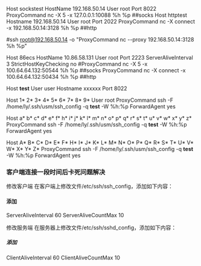 Host sockstest
        HostName 192.168.50.14
        User root
        Port 8022
        ProxyCommand nc -X 5 -x 127.0.0.1:10088 %h %p  ##socks
Host httptest
        Hostname 192.168.50.14
        User root
        Port 2022
        ProxyCommand nc -X connect -x 192.168.50.14:3128 %h %p  ##http

#ssh root@192.168.50.14 -o "ProxyCommand nc --proxy 192.168.50.14:3128 %h %p"   

Host 86ecs
        HostName 10.86.58.131
        User root
        Port 2223
        ServerAliveInterval 3
        StrictHostKeyChecking no
        #ProxyCommand nc -X 5 -x 100.64.64.132:50544 %h %p  ##socks
        ProxyCommand nc -X connect -x 100.64.64.132:50434 %h %p  ##http


Host __test__
        User user
        Hostname xxxxxx
        Port 8022

Host 1* 2* 3* 4* 5* 6* 7* 8* 9*
        User root
        ProxyCommand ssh -F /home/ly/.ssh/usm/ssh_config -q __test__ -W %h:%p
        ForwardAgent yes

Host a* b* c* d* e* f* h* i* j* k* l* m* n* o* p* q* r* s* t* u* v* w* x* y* z*
        ProxyCommand ssh -F /home/ly/.ssh/usm/ssh_config -q __test__ -W %h:%p
        ForwardAgent yes

Host A* B* C* D* E* F* H* I* J* K* L* M* N* O* P* Q* R* S* T* U* V* W* X* Y* Z*
        ProxyCommand ssh -F /home/ly/.ssh/usm/ssh_config -q __test__ -W %h:%p
        ForwardAgent yes



### 客户端连接一段时间后卡死问题解决
修改客户端
在客户端上修改文件/etc/ssh/ssh_config，添加如下内容：
#### 添加
ServerAliveInterval 60
ServerAliveCountMax 10

修改服务端
在服务器上修改文件/etc/ssh/sshd_config，添加如下内容：
#####  添加
ClientAliveInterval 60
ClientAliveCountMax 10

